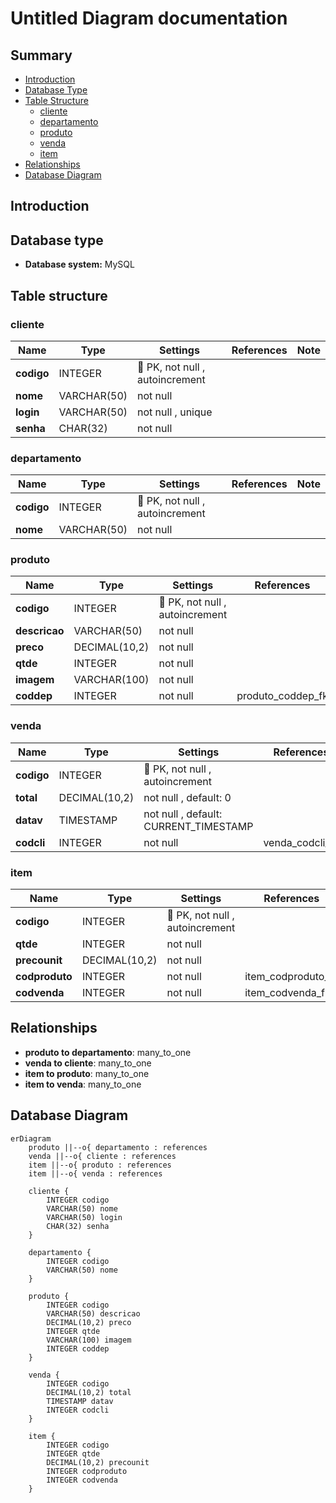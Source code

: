 # Untitled Diagram documentation
## Summary

- [Introduction](#introduction)
- [Database Type](#database-type)
- [Table Structure](#table-structure)
    - [cliente](#cliente)
    - [departamento](#departamento)
    - [produto](#produto)
    - [venda](#venda)
    - [item](#item)
- [Relationships](#relationships)
- [Database Diagram](#database-Diagram)

## Introduction

## Database type

- **Database system:** MySQL
## Table structure

### cliente

| Name        | Type          | Settings                      | References                    | Note                           |
|-------------|---------------|-------------------------------|-------------------------------|--------------------------------|
| **codigo** | INTEGER | 🔑 PK, not null , autoincrement |  | |
| **nome** | VARCHAR(50) | not null  |  | |
| **login** | VARCHAR(50) | not null , unique |  | |
| **senha** | CHAR(32) | not null  |  | | 


### departamento

| Name        | Type          | Settings                      | References                    | Note                           |
|-------------|---------------|-------------------------------|-------------------------------|--------------------------------|
| **codigo** | INTEGER | 🔑 PK, not null , autoincrement |  | |
| **nome** | VARCHAR(50) | not null  |  | | 


### produto

| Name        | Type          | Settings                      | References                    | Note                           |
|-------------|---------------|-------------------------------|-------------------------------|--------------------------------|
| **codigo** | INTEGER | 🔑 PK, not null , autoincrement |  | |
| **descricao** | VARCHAR(50) | not null  |  | |
| **preco** | DECIMAL(10,2) | not null  |  | |
| **qtde** | INTEGER | not null  |  | |
| **imagem** | VARCHAR(100) | not null  |  | |
| **coddep** | INTEGER | not null  | produto_coddep_fk | | 


### venda

| Name        | Type          | Settings                      | References                    | Note                           |
|-------------|---------------|-------------------------------|-------------------------------|--------------------------------|
| **codigo** | INTEGER | 🔑 PK, not null , autoincrement |  | |
| **total** | DECIMAL(10,2) | not null , default: 0 |  | |
| **datav** | TIMESTAMP | not null , default: CURRENT_TIMESTAMP |  | |
| **codcli** | INTEGER | not null  | venda_codcli_fk | | 


### item

| Name        | Type          | Settings                      | References                    | Note                           |
|-------------|---------------|-------------------------------|-------------------------------|--------------------------------|
| **codigo** | INTEGER | 🔑 PK, not null , autoincrement |  | |
| **qtde** | INTEGER | not null  |  | |
| **precounit** | DECIMAL(10,2) | not null  |  | |
| **codproduto** | INTEGER | not null  | item_codproduto_fk | |
| **codvenda** | INTEGER | not null  | item_codvenda_fk | | 


## Relationships

- **produto to departamento**: many_to_one
- **venda to cliente**: many_to_one
- **item to produto**: many_to_one
- **item to venda**: many_to_one

## Database Diagram

```mermaid
erDiagram
    produto ||--o{ departamento : references
    venda ||--o{ cliente : references
    item ||--o{ produto : references
    item ||--o{ venda : references

    cliente {
        INTEGER codigo
        VARCHAR(50) nome
        VARCHAR(50) login
        CHAR(32) senha
    }

    departamento {
        INTEGER codigo
        VARCHAR(50) nome
    }

    produto {
        INTEGER codigo
        VARCHAR(50) descricao
        DECIMAL(10,2) preco
        INTEGER qtde
        VARCHAR(100) imagem
        INTEGER coddep
    }

    venda {
        INTEGER codigo
        DECIMAL(10,2) total
        TIMESTAMP datav
        INTEGER codcli
    }

    item {
        INTEGER codigo
        INTEGER qtde
        DECIMAL(10,2) precounit
        INTEGER codproduto
        INTEGER codvenda
    }
```
